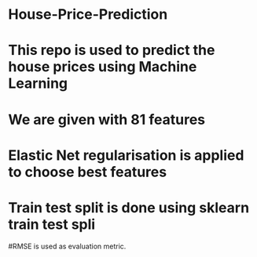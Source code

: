 # House-Price-Prediction
# This repo is used to predict the house prices using Machine Learning<br>
# We are given with 81 features<br>
# Elastic Net regularisation is applied to choose best features<br>
# Train test split is done using sklearn train test spli<br>
#RMSE is used as evaluation metric.
